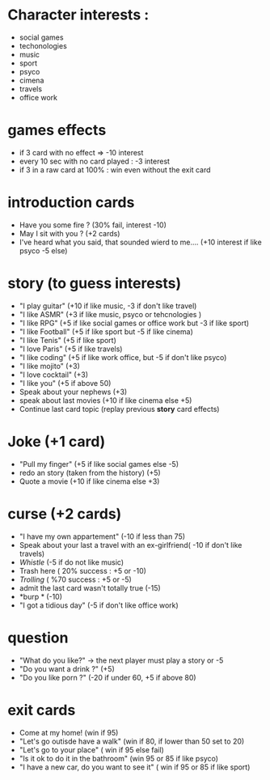 # Character interests : 
* social games
* techonologies
* music 
* sport
* psyco
* cimena
* travels
* office work
	
# games effects
* if 3 card with no effect => -10 interest
* every 10 sec  with no card played : -3 interest
* if 3 in a raw card at 100% : win even without the exit card
	
# introduction cards
* Have you some fire ? (30% fail, interest -10)
* May I sit with you ? (+2 cards)
* I've heard what you said, that sounded wierd to me.... (+10 interest if like psyco -5 else)
		
# story (to guess interests)
* "I play guitar" (+10 if like music, -3 if don't like travel)
* "I like ASMR" (+3 if like music, psyco or tehcnologies )
* "I like RPG" (+5 if like social games or office work but -3 if like sport)
* "I like Football" (+5 if like sport but -5 if like cinema)
* "I like Tenis" (+5 if like sport)
* "I love Paris" (+5 if like travels)
* "I like coding" (+5 if like work office, but -5 if don't like psyco)
* "I like mojito" (+3)
* "I love cocktail" (+3)
* "I like you" (+5 if above 50)
* Speak about your nephews (+3)
* speak about last movies (+10 if like cinema else +5)
* Continue last card topic (replay previous **story** card effects)

# Joke (+1 card)
* "Pull my finger" (+5 if like social games else -5)
* redo an story (taken from the history) (+5)
* Quote a movie (+10 if like cinema else +3)

# curse (+2 cards)
* "I have my own appartement" (-10 if less than 75)
* Speak about your last a travel with an ex-girlfriend( -10 if don't like travels)
* *Whistle* (-5 if do not like music)
* Trash here ( 20% success : +5 or -10)
* *Trolling*  ( %70 success : +5 or -5)
* admit the last card wasn't totally true (-15)
* *burp * (-10)
* "I got a tidious day" (-5 if don't like office work)


# question
* "What do you like?" -> the next player must play a story or -5
* "Do you want a drink ?" (+5)
* "Do you like porn ?" (-20 if under 60, +5 if above 80)

# exit cards
* Come at my home! 	(win if 95)
* "Let's go outisde have a walk" (win if 80, if lower than 50 set to 20)
* "Let's go to your place" ( win if 95 else fail)
* "Is it ok to do it in the bathroom" (win 95 or 85 if like psyco)
* "I have a new car, do you want to see it" ( win if 95 or 85 if like sport)